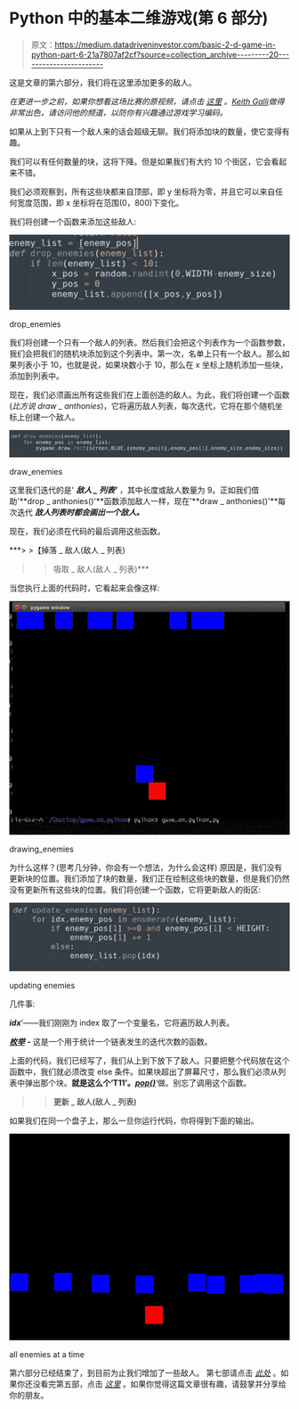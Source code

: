 # Python 中的基本二维游戏(第 6 部分)

> 原文：<https://medium.datadriveninvestor.com/basic-2-d-game-in-python-part-6-21a7807af2cf?source=collection_archive---------20----------------------->

这是文章的第六部分，我们将在这里添加更多的敌人。

*在更进一步之前，如果你想看这场比赛的原视频，请点击* [*这里*](https://www.youtube.com/watch?v=-8n91btt5d8&lc=z22dzrcysrrsd5yvmacdp435unyj5zbexr0inn5bewhw03c010c.1571697702780616) *。*[*Keith Galli*](https://medium.com/u/d4ac622fea59)*做得非常出色，请访问他的频道，以防你有兴趣通过游戏学习编码。*

如果从上到下只有一个敌人来的话会超级无聊。我们将添加块的数量，使它变得有趣。

我们可以有任何数量的块，这将下降。但是如果我们有大约 10 个街区，它会看起来不错。

我们必须观察到，所有这些块都来自顶部，即 y 坐标将为零，并且它可以来自任何宽度范围，即 x 坐标将在范围(0，800)下变化。

我们将创建一个函数来添加这些敌人:

![](img/70bbde9bfff8d5d249c21050965e4cb4.png)

drop_enemies

我们将创建一个只有一个敌人的列表。然后我们会把这个列表作为一个函数参数，我们会把我们的随机块添加到这个列表中。第一次，名单上只有一个敌人。那么如果列表小于 10，也就是说，如果块数小于 10，那么在 x 坐标上随机添加一些块，添加到列表中。

现在，我们必须画出所有这些我们在上面创造的敌人。为此，我们将创建一个函数(*比方说 draw _ anthonies*)，它将遍历敌人列表，每次迭代，它将在那个随机坐标上创建一个敌人。

![](img/8c8ba5b49ad953755ad89dc3dd7c680f.png)

draw_enemies

这里我们迭代的是' ***敌人 _ 列表'*** ，其中长度或敌人数量为 9。正如我们借助'**drop _ anthonies()'**函数添加敌人一样，现在'**draw _ anthonies()'**每次迭代 ***敌人列表时都会画出一个敌人。***

现在，我们必须在代码的最后调用这些函数。

***> >【掉落 _ 敌人(敌人 _ 列表)
> >吸取 _ 敌人(敌人 _ 列表)***

当您执行上面的代码时，它看起来会像这样:

![](img/d4c4578e8e37dfba7d104a5e7bdd27e0.png)

drawing_enemies

为什么这样？(思考几分钟，你会有一个想法，为什么会这样)
原因是，我们没有更新块的位置。我们添加了块的数量，我们正在绘制这些块的数量，但是我们仍然没有更新所有这些块的位置。我们将创建一个函数，它将更新敌人的街区:

![](img/5f95742950a4c37b15e13ab7b3f72f50.png)

updating enemies

几件事:

***idx***’——我们刚刚为 index 取了一个变量名，它将遍历敌人列表。

[***枚举***](https://www.geeksforgeeks.org/enumerate-in-python/) ***-*** 这是一个用于统计一个链表发生的迭代次数的函数。

上面的代码，我们已经写了，我们从上到下放下了敌人。只要把整个代码放在这个函数中，我们就必须改变 else 条件。如果块超出了屏幕尺寸，那么我们必须从列表中弹出那个块。**就是这么个‘T11’。**[***pop()***](https://www.geeksforgeeks.org/python-list-pop/)‘做。别忘了调用这个函数。

> >**更新 _ 敌人(敌人 _ 列表)**

如果我们在同一个盘子上，那么一旦你运行代码，你将得到下面的输出。

![](img/0ad8d00922c29a5fb2e9603ff0439d92.png)

all enemies at a time

第六部分已经结束了，到目前为止我们增加了一些敌人。
第七部请点击 [*此处*](https://medium.com/@asishraz/basic-2-d-game-in-python-part-7-f5411e5078bd) 。如果你还没看完第五部，点击 [*这里*](https://medium.com/@asishraz/basic-2-d-game-in-python-part-5-e6f5aff1cf5c) 。如果你觉得这篇文章很有趣，请鼓掌并分享给你的朋友。